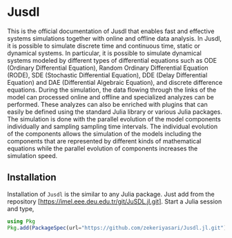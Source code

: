 # Jusdl

This is the official documentation of Jusdl that enables fast and effective systems simulations together with online and offline data analysis. In Jusdl, it is possible to simulate discrete time and continuous time, static or dynamical systems. In particular, it is possible to simulate dynamical systems modeled by different types of differential equations such as ODE (Ordinary Differential Equation), Random Ordinary Differential Equation (RODE), SDE (Stochastic Differential Equation), DDE (Delay Differential Equation) and DAE (Differential Algebraic Equation), and discrete difference equations. During the simulation, the data flowing through the links of the model can processed online and offline and specialized analyzes can be performed. These analyzes can also be enriched with plugins that can easily be defined using the standard Julia library or various Julia packages. The simulation is done with the parallel evolution of the model components individually and sampling sampling time intervals. The individual evolution of the components allows the simulation of the models including the components that are represented by different kinds of mathematical equations while the parallel evolution of components increases the simulation speed. 

## Installation 

Installation of `Jusdl` is the similar to any Julia package. Just add from the repository [https://imel.eee.deu.edu.tr/git/JuSDL.jl.git]. Start a Julia session and type,

```julia
using Pkg 
Pkg.add(PackageSpec(url="https://github.com/zekeriyasari/Jusdl.jl.git"))
```
